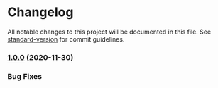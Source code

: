 # Changelog

All notable changes to this project will be documented in this file. See [standard-version](https://github.com/conventional-changelog/standard-version) for commit guidelines.

### [1.0.0](https://github.com/clarifydata/amazon-ecs-task-definition-set-container-property) (2020-11-30)

### Bug Fixes

